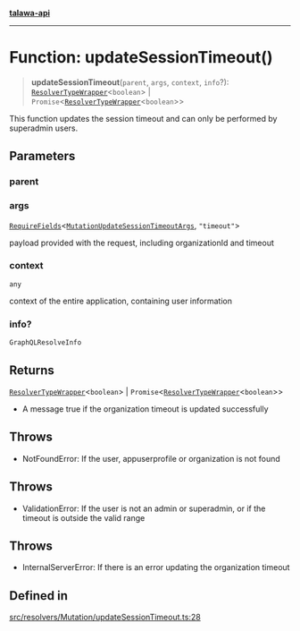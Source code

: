 [**talawa-api**](../../../../README.md)

***

# Function: updateSessionTimeout()

> **updateSessionTimeout**(`parent`, `args`, `context`, `info`?): [`ResolverTypeWrapper`](../../../../types/generatedGraphQLTypes/type-aliases/ResolverTypeWrapper.md)\<`boolean`\> \| `Promise`\<[`ResolverTypeWrapper`](../../../../types/generatedGraphQLTypes/type-aliases/ResolverTypeWrapper.md)\<`boolean`\>\>

This function updates the session timeout and can only be performed by superadmin users.

## Parameters

### parent

### args

[`RequireFields`](../../../../types/generatedGraphQLTypes/type-aliases/RequireFields.md)\<[`MutationUpdateSessionTimeoutArgs`](../../../../types/generatedGraphQLTypes/type-aliases/MutationUpdateSessionTimeoutArgs.md), `"timeout"`\>

payload provided with the request, including organizationId and timeout

### context

`any`

context of the entire application, containing user information

### info?

`GraphQLResolveInfo`

## Returns

[`ResolverTypeWrapper`](../../../../types/generatedGraphQLTypes/type-aliases/ResolverTypeWrapper.md)\<`boolean`\> \| `Promise`\<[`ResolverTypeWrapper`](../../../../types/generatedGraphQLTypes/type-aliases/ResolverTypeWrapper.md)\<`boolean`\>\>

- A message true if the organization timeout is updated successfully

## Throws

- NotFoundError: If the user, appuserprofile or organization is not found

## Throws

- ValidationError: If the user is not an admin or superadmin, or if the timeout is outside the valid range

## Throws

- InternalServerError: If there is an error updating the organization timeout

## Defined in

[src/resolvers/Mutation/updateSessionTimeout.ts:28](https://github.com/Suyash878/talawa-api/blob/e4413cec641a837926071678fed3c7f67234e31e/src/resolvers/Mutation/updateSessionTimeout.ts#L28)
